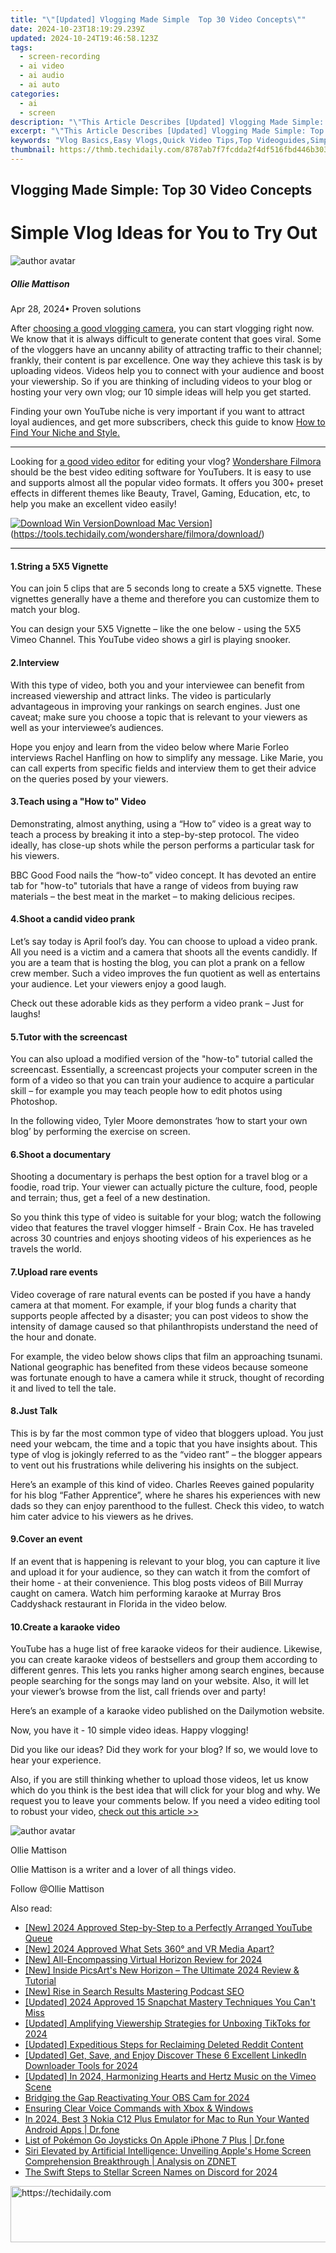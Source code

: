 ```yaml
---
title: "\"[Updated] Vlogging Made Simple  Top 30 Video Concepts\""
date: 2024-10-23T18:19:29.239Z
updated: 2024-10-24T19:46:58.123Z
tags: 
  - screen-recording
  - ai video
  - ai audio
  - ai auto
categories: 
  - ai
  - screen
description: "\"This Article Describes [Updated] Vlogging Made Simple: Top 30 Video Concepts\""
excerpt: "\"This Article Describes [Updated] Vlogging Made Simple: Top 30 Video Concepts\""
keywords: "Vlog Basics,Easy Vlogs,Quick Video Tips,Top Videoguides,Simple Vlogging Guide,Vlog Ideas List,Ease Into Vlogging"
thumbnail: https://thmb.techidaily.com/8787ab7f7fcdda2f4df516fbd446b3033c8b29f5461b80857fa8c26a8b142de0.jpg
---
```


## Vlogging Made Simple: Top 30 Video Concepts

# Simple Vlog Ideas for You to Try Out

![author avatar](https://images.wondershare.com/filmora/article-images/ollie-mattison.jpg)

##### Ollie Mattison

 Apr 28, 2024• Proven solutions

After [choosing a good vlogging camera](https://tools.techidaily.com/wondershare/filmora/download/), you can start vlogging right now. We know that it is always difficult to generate content that goes viral. Some of the vloggers have an uncanny ability of attracting traffic to their channel; frankly, their content is par excellence. One way they achieve this task is by uploading videos. Videos help you to connect with your audience and boost your viewership. So if you are thinking of including videos to your blog or hosting your very own vlog; our 10 simple ideas will help you get started.

Finding your own YouTube niche is very important if you want to attract loyal audiences, and get more subscribers, check this guide to know [How to Find Your Niche and Style.](https://tools.techidaily.com/wondershare/filmora/download/)

---

Looking for [a good video editor](https://tools.techidaily.com/wondershare/filmora/download/) for editing your vlog? [Wondershare Filmora](https://tools.techidaily.com/wondershare/filmora/download/) should be the best video editing software for YouTubers. It is easy to use and supports almost all the popular video formats. It offers you 300+ preset effects in different themes like Beauty, Travel, Gaming, Education, etc, to help you make an excellent video easily!

[![Download Win Version](https://images.wondershare.com/filmora/guide/download-btn-win.jpg)](https://tools.techidaily.com/wondershare/filmora/download/)[Download Mac Version](https://images.wondershare.com/filmora/guide/download-btn-mac.jpg)](https://tools.techidaily.com/wondershare/filmora/download/)

---

#### 1.String a 5X5 Vignette

You can join 5 clips that are 5 seconds long to create a 5X5 vignette. These vignettes generally have a theme and therefore you can customize them to match your blog.

You can design your 5X5 Vignette – like the one below - using the 5X5 Vimeo Channel. This YouTube video shows a girl is playing snooker.

#### 2.Interview

With this type of video, both you and your interviewee can benefit from increased viewership and attract links. The video is particularly advantageous in improving your rankings on search engines. Just one caveat; make sure you choose a topic that is relevant to your viewers as well as your interviewee’s audiences.

Hope you enjoy and learn from the video below where Marie Forleo interviews Rachel Hanfling on how to simplify any message. Like Marie, you can call experts from specific fields and interview them to get their advice on the queries posed by your viewers.

#### 3.Teach using a "How to" Video

Demonstrating, almost anything, using a “How to” video is a great way to teach a process by breaking it into a step-by-step protocol. The video ideally, has close-up shots while the person performs a particular task for his viewers.

BBC Good Food nails the “how-to” video concept. It has devoted an entire tab for "how-to" tutorials that have a range of videos from buying raw materials – the best meat in the market – to making delicious recipes.

#### 4.Shoot a candid video prank

Let’s say today is April fool’s day. You can choose to upload a video prank. All you need is a victim and a camera that shoots all the events candidly. If you are a team that is hosting the blog, you can plot a prank on a fellow crew member. Such a video improves the fun quotient as well as entertains your audience. Let your viewers enjoy a good laugh.

Check out these adorable kids as they perform a video prank – Just for laughs!

#### 5.Tutor with the screencast

You can also upload a modified version of the "how-to" tutorial called the screencast. Essentially, a screencast projects your computer screen in the form of a video so that you can train your audience to acquire a particular skill – for example you may teach people how to edit photos using Photoshop.

In the following video, Tyler Moore demonstrates ‘how to start your own blog’ by performing the exercise on screen.

#### 6.Shoot a documentary

Shooting a documentary is perhaps the best option for a travel blog or a foodie, road trip. Your viewer can actually picture the culture, food, people and terrain; thus, get a feel of a new destination.

So you think this type of video is suitable for your blog; watch the following video that features the travel vlogger himself - Brain Cox. He has traveled across 30 countries and enjoys shooting videos of his experiences as he travels the world.

#### 7.Upload rare events

Video coverage of rare natural events can be posted if you have a handy camera at that moment. For example, if your blog funds a charity that supports people affected by a disaster; you can post videos to show the intensity of damage caused so that philanthropists understand the need of the hour and donate.

For example, the video below shows clips that film an approaching tsunami. National geographic has benefited from these videos because someone was fortunate enough to have a camera while it struck, thought of recording it and lived to tell the tale.

#### 8.Just Talk

This is by far the most common type of video that bloggers upload. You just need your webcam, the time and a topic that you have insights about. This type of vlog is jokingly referred to as the “video rant” – the blogger appears to vent out his frustrations while delivering his insights on the subject.

Here’s an example of this kind of video. Charles Reeves gained popularity for his blog “Father Apprentice”, where he shares his experiences with new dads so they can enjoy parenthood to the fullest. Check this video, to watch him cater advice to his viewers as he drives.

#### 9.Cover an event

If an event that is happening is relevant to your blog, you can capture it live and upload it for your audience, so they can watch it from the comfort of their home - at their convenience. This blog posts videos of Bill Murray caught on camera. Watch him performing karaoke at Murray Bros Caddyshack restaurant in Florida in the video below.

#### 10.Create a karaoke video

YouTube has a huge list of free karaoke videos for their audience. Likewise, you can create karaoke videos of bestsellers and group them according to different genres. This lets you ranks higher among search engines, because people searching for the songs may land on your website. Also, it will let your viewer’s browse from the list, call friends over and party!

Here’s an example of a karaoke video published on the Dailymotion website.

Now, you have it - 10 simple video ideas. Happy vlogging!

Did you like our ideas? Did they work for your blog? If so, we would love to hear your experience.

Also, if you are still thinking whether to upload those videos, let us know which do you think is the best idea that will click for your blog and why. We request you to leave your comments below. If you need a video editing tool to robust your video, [check out this article >>](https://tools.techidaily.com/wondershare/filmora/download/)

![author avatar](https://images.wondershare.com/filmora/article-images/ollie-mattison.jpg)

Ollie Mattison

Ollie Mattison is a writer and a lover of all things video.

Follow @Ollie Mattison


<ins class="adsbygoogle"
     style="display:block"
     data-ad-format="autorelaxed"
     data-ad-client="ca-pub-7571918770474297"
     data-ad-slot="1223367746"></ins>



<ins class="adsbygoogle"
     style="display:block"
     data-ad-client="ca-pub-7571918770474297"
     data-ad-slot="8358498916"
     data-ad-format="auto"
     data-full-width-responsive="true"></ins>


<span class="atpl-alsoreadstyle">Also read:</span>
<div><ul>
<li><a href="https://youtube-webster.techidaily.com/024-approved-step-by-step-to-a-perfectly-arranged-youtube-queue/"><u>[New] 2024 Approved Step-by-Step to a Perfectly Arranged YouTube Queue</u></a></li>
<li><a href="https://fox-blue.techidaily.com/new-2024-approved-what-sets-360-and-vr-media-apart/"><u>[New] 2024 Approved What Sets 360° and VR Media Apart?</u></a></li>
<li><a href="https://fox-blue.techidaily.com/new-all-encompassing-virtual-horizon-review-for-2024/"><u>[New] All-Encompassing Virtual Horizon Review for 2024</u></a></li>
<li><a href="https://fox-blue.techidaily.com/new-inside-picsarts-new-horizon-the-ultimate-2024-review-and-tutorial/"><u>[New] Inside PicsArt's New Horizon – The Ultimate 2024 Review & Tutorial</u></a></li>
<li><a href="https://fox-blue.techidaily.com/new-rise-in-search-results-mastering-podcast-seo/"><u>[New] Rise in Search Results Mastering Podcast SEO</u></a></li>
<li><a href="https://snapchat-videos.techidaily.com/updated-2024-approved-15-snapchat-mastery-techniques-you-cant-miss/"><u>[Updated] 2024 Approved 15 Snapchat Mastery Techniques You Can't Miss</u></a></li>
<li><a href="https://fox-blue.techidaily.com/updated-amplifying-viewership-strategies-for-unboxing-tiktoks-for-2024/"><u>[Updated] Amplifying Viewership Strategies for Unboxing TikToks for 2024</u></a></li>
<li><a href="https://fox-blue.techidaily.com/updated-expeditious-steps-for-reclaiming-deleted-reddit-content/"><u>[Updated] Expeditious Steps for Reclaiming Deleted Reddit Content</u></a></li>
<li><a href="https://fox-blue.techidaily.com/updated-get-save-and-enjoy-discover-these-6-excellent-linkedin-downloader-tools-for-2024/"><u>[Updated] Get, Save, and Enjoy Discover These 6 Excellent LinkedIn Downloader Tools for 2024</u></a></li>
<li><a href="https://vimeo-videos.techidaily.com/updated-in-2024-harmonizing-hearts-and-hertz-music-on-the-vimeo-scene/"><u>[Updated] In 2024, Harmonizing Hearts and Hertz Music on the Vimeo Scene</u></a></li>
<li><a href="https://on-screen-recording.techidaily.com/bridging-the-gap-reactivating-your-obs-cam-for-2024/"><u>Bridging the Gap Reactivating Your OBS Cam for 2024</u></a></li>
<li><a href="https://windows11.techidaily.com/ensuring-clear-voice-commands-with-xbox-and-windows/"><u>Ensuring Clear Voice Commands with Xbox & Windows</u></a></li>
<li><a href="https://screen-mirror.techidaily.com/in-2024-best-3-nokia-c12-plus-emulator-for-mac-to-run-your-wanted-android-apps-drfone-by-drfone-android/"><u>In 2024, Best 3 Nokia C12 Plus Emulator for Mac to Run Your Wanted Android Apps | Dr.fone</u></a></li>
<li><a href="https://ios-pokemon-go.techidaily.com/list-of-pokemon-go-joysticks-on-apple-iphone-7-plus-drfone-by-drfone-virtual-ios/"><u>List of Pokémon Go Joysticks On Apple iPhone 7 Plus | Dr.fone</u></a></li>
<li><a href="https://tech-hub.techidaily.com/siri-elevated-by-artificial-intelligence-unveiling-apples-home-screen-comprehension-breakthrough-analysis-on-zdnet/"><u>Siri Elevated by Artificial Intelligence: Unveiling Apple's Home Screen Comprehension Breakthrough | Analysis on ZDNET</u></a></li>
<li><a href="https://discord-videos.techidaily.com/the-swift-steps-to-stellar-screen-names-on-discord-for-2024/"><u>The Swift Steps to Stellar Screen Names on Discord for 2024</u></a></li>
</ul></div>

<!-- affiliate ads begin -->
<a href="https://ephamedtechinc.pxf.io/c/5597632/2137214/26400" target="_top" id="2137214">
  <img src="//a.impactradius-go.com/display-ad/26400-2137214" border="0" alt="https://techidaily.com" width="728" height="90"/>
</a>
<img height="0" width="0" src="https://ephamedtechinc.pxf.io/i/5597632/2137214/26400" style="position:absolute;visibility:hidden;" border="0" />
<!-- affiliate ads end -->

